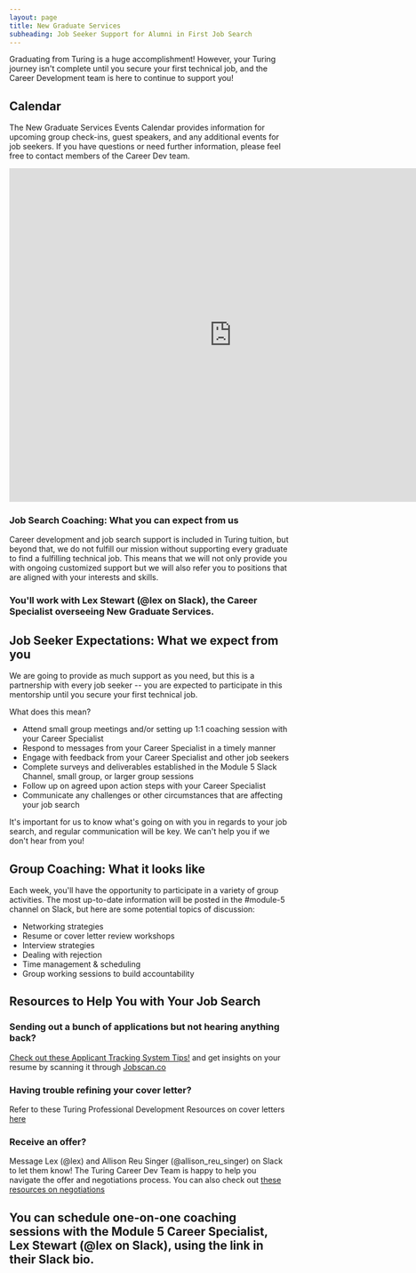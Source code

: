 ```yaml
---
layout: page
title: New Graduate Services
subheading: Job Seeker Support for Alumni in First Job Search
---
```


Graduating from Turing is a huge accomplishment! However, your Turing journey isn't complete until you secure your first technical job, and the Career Development team is here to continue to support you!

## Calendar
The New Graduate Services Events Calendar provides information for upcoming group check-ins, guest speakers, and any additional events for job seekers. If you have questions or need further information, please feel free to contact members of the Career Dev team.

<iframe src="https://calendar.google.com/calendar/embed?src=casimircreative.com_1ljkgo2l95s8f2p1jpi6shq678%40group.calendar.google.com&ctz=America%2FDenver&amp;mode=week" style="border: 0" width="800" height="600" frameborder="0" scrolling="no"></iframe>

### Job Search Coaching: What you can expect from us

Career development and job search support is included in Turing tuition, but beyond that, we do not fulfill our mission without supporting every graduate to find a fulfilling technical job. This means that we will not only provide you with ongoing customized support but we will also refer you to positions that are aligned with your interests and skills. 

### You'll work with Lex Stewart (@lex on Slack), the Career Specialist overseeing New Graduate Services. 

## Job Seeker Expectations: What we expect from you
We are going to provide as much support as you need, but this is a partnership with every job seeker -- you are expected to participate in this mentorship until you secure your first technical job.

What does this mean? 
* Attend small group meetings and/or setting up 1:1 coaching session with your Career Specialist
* Respond to messages from your Career Specialist in a timely manner
* Engage with feedback from your Career Specialist and other job seekers
* Complete surveys and deliverables established in the Module 5 Slack Channel, small group, or larger group sessions
* Follow up on agreed upon action steps with your Career Specialist
* Communicate any challenges or other circumstances that are affecting your job search

It's important for us to know what's going on with you in regards to your job search, and regular communication will be key. We can't help you if we don't hear from you! 

## Group Coaching: What it looks like
Each week, you'll have the opportunity to participate in a variety of group activities. The most up-to-date information will be posted in the #module-5 channel on Slack, but here are some potential topics of discussion:

* Networking strategies
* Resume or cover letter review workshops
* Interview strategies
* Dealing with rejection
* Time management & scheduling
* Group working sessions to build accountability

## Resources to Help You with Your Job Search

### Sending out a bunch of applications but not hearing anything back? 
[Check out these Applicant Tracking System Tips!](https://www.jobscan.co/applicant-tracking-systems) and get insights on your resume by scanning it through [Jobscan.co](jobscan.co)

### Having trouble refining your cover letter? 
Refer to these Turing Professional Development Resources on cover letters [here](https://careerdev.turing.edu/resources/cover_letter_resources)

### Receive an offer? 
Message Lex (@lex) and Allison Reu Singer (@allison_reu_singer) on Slack to let them know! The Turing Career Dev Team is happy to help you navigate the offer and negotiations process. 
You can also check out [these resources on negotiations](https://careerdev.turing.edu/resources/negotiations)

## You can schedule one-on-one coaching sessions with the Module 5 Career Specialist, Lex Stewart (@lex on Slack), using the link in their Slack bio.


